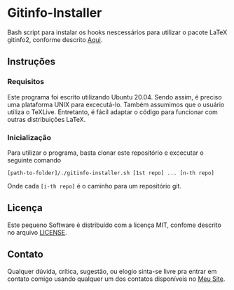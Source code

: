 # Gitinfo-Installer
 
 Bash script para instalar os hooks nescessários para utilizar o pacote LaTeX gitinfo2,
 conforme descrito [Aqui](https://ritm.knu.ua/general/tracking-git-commits-info-in-latex-docs).
 
## Instruções


### Requisitos

Este programa foi escrito utilizando Ubuntu 20.04. Sendo assim, é preciso uma 
plataforma UNIX para excecutá-lo. 
Também assumimos que o usuário utiliza o TeXLive. Entretanto, 
é fácil adaptar o código para funcionar com outras distribuições LaTeX.


### Inicialização
 
 Para utilizar o programa, basta clonar este repositório e excecutar o seguinte
 comando
 
 ```
 [path-to-folder]/./gitinfo-installer.sh [1st repo] ... [n-th repo]
```
Onde cada `[i-th repo]` é o caminho para um repositório git.

## Licença

Este pequeno Software é distribuído com a licença MIT, confome descrito no arquivo [LICENSE](https://github.com/aserranoni/gitinfo-installer/blob/master/LICENSE).

## Contato

Qualquer dúvida, crítica, sugestão, ou elogio sinta-se livre pra entrar em contato
comigo usando qualquer um dos contatos disponíveis no [Meu Site](https://aserranoni.github.io).
